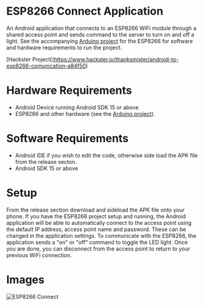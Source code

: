 # ESP8266 Connect Application

An Android application that connects to an ESP8266 WiFi module through a shared access point and sends command to the server to turn on and off a light.  See the accompanying [Arduino project](https://github.com/thanksmister/arduino-ESP8266-connect) for the ESP8266 for software and hardware requirements to run the project. 

[Hackster Project[(https://www.hackster.io/thanksmister/android-to-esp8266-comunication-a84f50)

# Hardware Requirements

- Android Device running Android SDK 15 or above
- ESP8266 and other hardware (see the [Arduino project](https://github.com/thanksmister/arduino-ESP8266-connect)).

# Software Requirements

- Android IDE if you wish to edit the code, otherwise side load the APK file from the release secton. 
- Android SDK 15 or above

# Setup

From the release section download and sideload the APK file onto your phone.  If you have the ESP8266 project setup and running, the Android application will be able to automatically connect to the access point using the default IP address, access point name and password.   These can be changed in the application settings.    To communicate with the ESP8266, the application sends a "on" or "off" command to toggle the LED light. Once you are done, you can disconnect from the access point to return to your previous WiFi connection.

# Images

![ESP8266 Connect](https://github.com/thanksmister/android-esp8266-connect/blob/master/connect.png)


